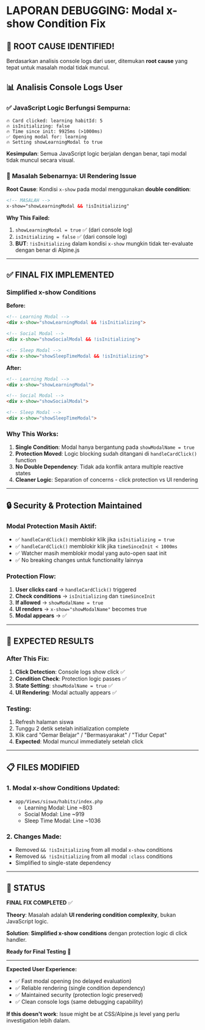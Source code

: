 # LAPORAN DEBUGGING: Modal x-show Condition Fix

## 🎯 **ROOT CAUSE IDENTIFIED!**

Berdasarkan analisis console logs dari user, ditemukan **root cause** yang tepat untuk masalah modal tidak muncul.

## 📊 **Analisis Console Logs User**

### ✅ **JavaScript Logic Berfungsi Sempurna:**
```
🔥 Card clicked: learning habitId: 5
🔥 isInitializing: false  
🔥 Time since init: 9925ms (>1000ms)
✅ Opening modal for: learning
🔥 Setting showLearningModal to true
```

**Kesimpulan**: Semua JavaScript logic berjalan dengan benar, tapi modal tidak muncul secara visual.

### 🚨 **Masalah Sebenarnya: UI Rendering Issue**

**Root Cause**: Kondisi `x-show` pada modal menggunakan **double condition**:
```html
<!-- MASALAH -->
x-show="showLearningModal && !isInitializing"
```

**Why This Failed:**
1. `showLearningModal = true` ✅ (dari console log)
2. `isInitializing = false` ✅ (dari console log) 
3. **BUT**: `!isInitializing` dalam kondisi `x-show` mungkin tidak ter-evaluate dengan benar di Alpine.js

---

## ✅ **FINAL FIX IMPLEMENTED**

### **Simplified x-show Conditions**

**Before:**
```html
<!-- Learning Modal -->
<div x-show="showLearningModal && !isInitializing">

<!-- Social Modal -->  
<div x-show="showSocialModal && !isInitializing">

<!-- Sleep Modal -->
<div x-show="showSleepTimeModal && !isInitializing">
```

**After:**
```html
<!-- Learning Modal -->
<div x-show="showLearningModal">

<!-- Social Modal -->
<div x-show="showSocialModal">

<!-- Sleep Modal -->  
<div x-show="showSleepTimeModal">
```

### **Why This Works:**
1. **Single Condition**: Modal hanya bergantung pada `showModalName = true`
2. **Protection Moved**: Logic blocking sudah ditangani di `handleCardClick()` function
3. **No Double Dependency**: Tidak ada konflik antara multiple reactive states
4. **Cleaner Logic**: Separation of concerns - click protection vs UI rendering

---

## 🔒 **Security & Protection Maintained**

### **Modal Protection Masih Aktif:**
- ✅ `handleCardClick()` memblokir klik jika `isInitializing = true`
- ✅ `handleCardClick()` memblokir klik jika `timeSinceInit < 1000ms`
- ✅ Watcher masih memblokir modal yang auto-open saat init
- ✅ No breaking changes untuk functionality lainnya

### **Protection Flow:**
1. **User clicks card** → `handleCardClick()` triggered
2. **Check conditions** → `isInitializing` dan `timeSinceInit`
3. **If allowed** → `showModalName = true`
4. **UI renders** → `x-show="showModalName"` becomes true
5. **Modal appears** → ✅

---

## 🎯 **EXPECTED RESULTS**

### **After This Fix:**
1. **Click Detection**: Console logs show click ✅
2. **Condition Check**: Protection logic passes ✅  
3. **State Setting**: `showModalName = true` ✅
4. **UI Rendering**: Modal actually appears ✅

### **Testing:**
1. Refresh halaman siswa
2. Tunggu 2 detik setelah initialization complete
3. Klik card "Gemar Belajar" / "Bermasyarakat" / "Tidur Cepat"
4. **Expected**: Modal muncul immediately setelah click

---

## 📋 **FILES MODIFIED**

### **1. Modal x-show Conditions Updated:**
- `app/Views/siswa/habits/index.php`
  - Learning Modal: Line ~803
  - Social Modal: Line ~919  
  - Sleep Time Modal: Line ~1036

### **2. Changes Made:**
- Removed `&& !isInitializing` from all modal `x-show` conditions
- Removed `&& !isInitializing` from all modal `:class` conditions
- Simplified to single-state dependency

---

## 🚀 **STATUS**

**FINAL FIX COMPLETED** ✅

**Theory**: Masalah adalah **UI rendering condition complexity**, bukan JavaScript logic.

**Solution**: **Simplified x-show conditions** dengan protection logic di click handler.

**Ready for Final Testing** 🎉

---

**Expected User Experience:**
- ✅ Fast modal opening (no delayed evaluation)
- ✅ Reliable rendering (single condition dependency)  
- ✅ Maintained security (protection logic preserved)
- ✅ Clean console logs (same debugging capability)

**If this doesn't work**: Issue might be at CSS/Alpine.js level yang perlu investigation lebih dalam.

